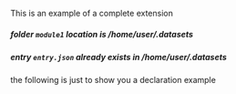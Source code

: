 This is an example of a complete extension

##### folder `module1` location is /home/user/.datasets 

##### entry `entry.json` already exists in /home/user/.datasets 

the following is just to show you a declaration example